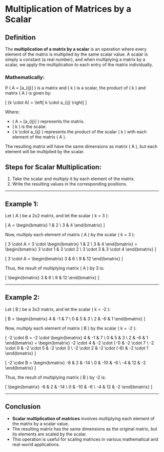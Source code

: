 
# Multiplication of Matrices by a Scalar

## Definition
The **multiplication of a matrix by a scalar** is an operation where every element of the matrix is multiplied by the same scalar value. A scalar is simply a constant (a real number), and when multiplying a matrix by a scalar, we apply the multiplication to each entry of the matrix individually.

### Mathematically:
If \( A = [a_{ij}] \) is a matrix and \( k \) is a scalar, the product of \( k \) and matrix \( A \) is given by:

\[
(k \cdot A) = \left[ k \cdot a_{ij} \right]
\]

Where:
- \( A = [a_{ij}] \) represents the matrix.
- \( k \) is the scalar.
- \( k \cdot a_{ij} \) represents the product of the scalar \( k \) with each element of the matrix \( A \).

The resulting matrix will have the same dimensions as matrix \( A \), but each element will be multiplied by the scalar.

## Steps for Scalar Multiplication:
1. Take the scalar and multiply it by each element of the matrix.
2. Write the resulting values in the corresponding positions.

---

## Example 1:
Let \( A \) be a 2x2 matrix, and let the scalar \( k = 3 \):

\[
A = \begin{bmatrix} 1 & 2 \\ 3 & 4 \end{bmatrix}
\]

Now, multiply each element of matrix \( A \) by the scalar \( k = 3 \):

\[
3 \cdot A = 3 \cdot \begin{bmatrix} 1 & 2 \\ 3 & 4 \end{bmatrix} = \begin{bmatrix} 3 \cdot 1 & 3 \cdot 2 \\ 3 \cdot 3 & 3 \cdot 4 \end{bmatrix}
\]

\[
3 \cdot A = \begin{bmatrix} 3 & 6 \\ 9 & 12 \end{bmatrix}
\]

Thus, the result of multiplying matrix \( A \) by 3 is:

\[
\begin{bmatrix} 3 & 6 \\ 9 & 12 \end{bmatrix}
\]

---

## Example 2:
Let \( B \) be a 3x3 matrix, and let the scalar \( k = -2 \):

\[
B = \begin{bmatrix} 4 & -1 & 7 \\ 0 & 5 & 3 \\ 2 & -6 & 1 \end{bmatrix}
\]

Now, multiply each element of matrix \( B \) by the scalar \( k = -2 \):

\[
-2 \cdot B = -2 \cdot \begin{bmatrix} 4 & -1 & 7 \\ 0 & 5 & 3 \\ 2 & -6 & 1 \end{bmatrix} = \begin{bmatrix} -2 \cdot 4 & -2 \cdot (-1) & -2 \cdot 7 \\ -2 \cdot 0 & -2 \cdot 5 & -2 \cdot 3 \\ -2 \cdot 2 & -2 \cdot (-6) & -2 \cdot 1 \end{bmatrix}
\]

\[
-2 \cdot B = \begin{bmatrix} -8 & 2 & -14 \\ 0 & -10 & -6 \\ -4 & 12 & -2 \end{bmatrix}
\]

Thus, the result of multiplying matrix \( B \) by -2 is:

\[
\begin{bmatrix} -8 & 2 & -14 \\ 0 & -10 & -6 \\ -4 & 12 & -2 \end{bmatrix}
\]

---

## Conclusion
- **Scalar multiplication of matrices** involves multiplying each element of the matrix by a scalar value.
- The resulting matrix has the same dimensions as the original matrix, but its elements are scaled by the scalar.
- This operation is useful for scaling matrices in various mathematical and real-world applications.
